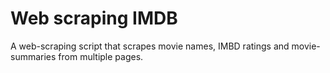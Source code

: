 # Web scraping IMDB
A web-scraping script that scrapes movie names, IMBD ratings and movie-summaries from multiple pages.
